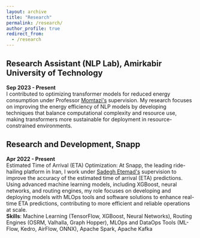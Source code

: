 ```yaml
---
layout: archive
title: "Research"
permalink: /research/
author_profile: true
redirect_from:
  - /research
---
```


## Research Assistant (NLP Lab), Amirkabir University of Technology  

**Sep 2023 - Present**  
I contributed to optimizing transformer models for reduced energy consumption under Professor [Momtazi's](https://scholar.google.com/citations?user=ZA9rRWAAAAAJ&hl=en) supervision. My research focuses on improving the energy efficiency of NLP models by developing techniques that balance computational complexity and resource use, making transformers more sustainable for deployment in resource-constrained environments.

## Research and Development, Snapp  

**Apr 2022 - Present**  
Estimated Time of Arrival (ETA) Optimization: At Snapp, the leading ride-hailing platform in Iran, I work under [Sadegh Etemad's](https://scholar.google.com/citations?user=ZA9rRWAAAAAJ&hl=en) supervision to improve the accuracy of the estimated time of arrival (ETA) predictions. Using advanced machine learning models, including XGBoost, neural networks, and routing engines, my role focuses on developing and deploying models with MLOps tools and software solutions to enhance real-time ETA predictions, contributing to more efficient and reliable operations at scale.  
**Skills**: Machine Learning (TensorFlow, XGBoost, Neural Networks), Routing Engines (OSRM, Valhalla, Graph Hopper), MLOps and DataOps Tools (ML-Flow, Kedro, AirFlow, ONNX), Apache Spark, Apache Kafka
